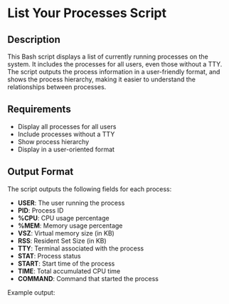 # List Your Processes Script

## Description

This Bash script displays a list of currently running processes on the system. It includes the processes for all users, even those without a TTY. The script outputs the process information in a user-friendly format, and shows the process hierarchy, making it easier to understand the relationships between processes.

## Requirements

- Display all processes for all users
- Include processes without a TTY
- Show process hierarchy
- Display in a user-oriented format

## Output Format

The script outputs the following fields for each process:

- **USER**: The user running the process
- **PID**: Process ID
- **%CPU**: CPU usage percentage
- **%MEM**: Memory usage percentage
- **VSZ**: Virtual memory size (in KB)
- **RSS**: Resident Set Size (in KB)
- **TTY**: Terminal associated with the process
- **STAT**: Process status
- **START**: Start time of the process
- **TIME**: Total accumulated CPU time
- **COMMAND**: Command that started the process

Example output:


